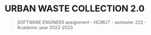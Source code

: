# URBAN WASTE COLLECTION 2.0
> SOFTWARE ENGINEER assignment - HCMUT - semester 222 - Academic year 2022-2023
